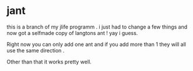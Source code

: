 # jant
this is a branch of my jlife programm . i just had to change a few things and now got a selfmade copy of  langtons ant ! yay i guess. 

Right now you can only add one ant and if you add more than 1 they will all use the same direction . 

Other than that it works pretty well.
